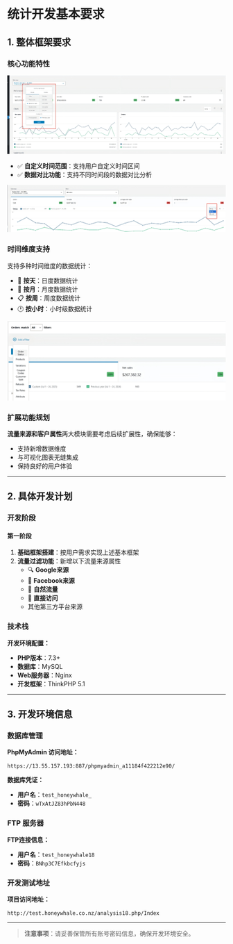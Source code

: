 # 统计开发基本要求

## 1. 整体框架要求

### 核心功能特性

![整体框架图](../assets/WPS图片(1).png)

- ✅ **自定义时间范围**：支持用户自定义时间区间
- ✅ **数据对比功能**：支持不同时间段的数据对比分析

![时间对比功能](../assets/time.png)

### 时间维度支持

支持多种时间维度的数据统计：

- 📅 **按天**：日度数据统计
- 📆 **按月**：月度数据统计  
- 📋 **按周**：周度数据统计
- 🕐 **按小时**：小时级数据统计

![时间维度选择](../assets/weidu.png)

### 扩展功能规划

**流量来源和客户属性**两大模块需要考虑后续扩展性，确保能够：
- 支持新增数据维度
- 与可视化图表无缝集成
- 保持良好的用户体验

---

## 2. 具体开发计划

### 开发阶段

#### 第一阶段
1. **基础框架搭建**：按用户需求实现上述基本框架
2. **流量过滤功能**：新增以下流量来源属性
   - 🔍 **Google来源**
   - 📘 **Facebook来源**
   - 🌱 **自然流量**
   - 🔗 **直接访问**
   - 其他第三方平台来源

### 技术栈

**开发环境配置：**
- **PHP版本**：7.3+
- **数据库**：MySQL
- **Web服务器**：Nginx
- **开发框架**：ThinkPHP 5.1

---

## 3. 开发环境信息

### 数据库管理

**PhpMyAdmin 访问地址：**
```
https://13.55.157.193:887/phpmyadmin_a11184f422212e90/
```

**数据库凭证：**
- **用户名**：`test_honeywhale_`
- **密码**：`wTxAtJZ83hPbN448`

### FTP 服务器

**FTP连接信息：**
- **用户名**：`test_honeywhale18`
- **密码**：`BNhp3C7Efkbcfyjs`

### 开发测试地址

**项目访问地址：**
```
http://test.honeywhale.co.nz/analysis18.php/Index
```

---

> **注意事项**：请妥善保管所有账号密码信息，确保开发环境安全。
